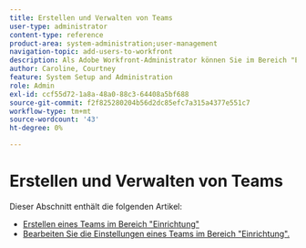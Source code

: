 ```yaml
---
title: Erstellen und Verwalten von Teams
user-type: administrator
content-type: reference
product-area: system-administration;user-management
navigation-topic: add-users-to-workfront
description: Als Adobe Workfront-Administrator können Sie im Bereich "Einrichtung"ein Team erstellen.
author: Caroline, Courtney
feature: System Setup and Administration
role: Admin
exl-id: ccf55d72-1a8a-48a0-88c3-64408a5bf688
source-git-commit: f2f825280204b56d2dc85efc7a315a4377e551c7
workflow-type: tm+mt
source-wordcount: '43'
ht-degree: 0%

---
```


# Erstellen und Verwalten von Teams

Dieser Abschnitt enthält die folgenden Artikel:

* [Erstellen eines Teams im Bereich &quot;Einrichtung&quot;](../../../administration-and-setup/add-users/create-and-manage-teams/create-a-team-from-setup.md)
* [Bearbeiten Sie die Einstellungen eines Teams im Bereich &quot;Einrichtung&quot;.](../../../administration-and-setup/add-users/create-and-manage-teams/edit-team-settings-from-setup.md)
